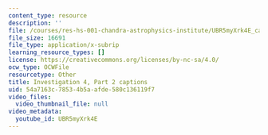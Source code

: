 ```yaml
---
content_type: resource
description: ''
file: /courses/res-hs-001-chandra-astrophysics-institute/UBR5myXrk4E_captions.webvtt
file_size: 16691
file_type: application/x-subrip
learning_resource_types: []
license: https://creativecommons.org/licenses/by-nc-sa/4.0/
ocw_type: OCWFile
resourcetype: Other
title: Investigation 4, Part 2 captions
uid: 54a7163c-7853-4b5a-afde-580c136119f7
video_files:
  video_thumbnail_file: null
video_metadata:
  youtube_id: UBR5myXrk4E
---
```

